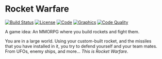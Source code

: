 # Rocket Warfare 
[![Build Status](https://travis-ci.org/theTechnoKid/RocketWarfare.svg?branch=master)](https://travis-ci.org/theTechnoKid/RocketWarfare)
[![License](https://img.shields.io/badge/license-GPLv3-B30055.svg)](http://www.gnu.org/licenses/gpl-3.0.en.html)
[![Code](https://img.shields.io/badge/code-theTechnoKid-00B304.svg)](https://github.com/theTechnoKid)
[![Graphics](https://img.shields.io/badge/graphics-UncleBobTheCoder-AEB300.svg)](https://github.com/UncleBobTheCoder)
[![Code Quality](https://img.shields.io/codacy/4a2075912e5246c28485af3cbc61d470.svg)]()

A game idea: An MMORPG where you build rockets and fight them.

You are in a large world. Using your custom-built rocket, and the missiles that you have installed in it, you try to defend yourself and your team mates.
From UFOs, enemy ships, and more... *This is Rocket Warfare*.
